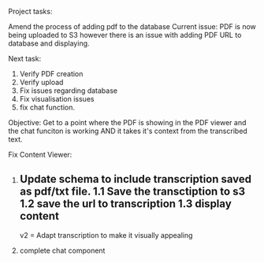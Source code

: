Project tasks:

Amend the process of adding pdf to the database
Current issue: PDF is now being uploaded to S3 however there is an issue with adding PDF URL to database and displaying. 

Next task:
1. Verify PDF creation 
2. Verify upload
3. Fix issues regarding database
4. Fix visualisation issues
5. fix chat function. 

Objective: 
Get to a point where the PDF is showing in the PDF viewer and the chat funciton is working AND it takes it's context from the transcribed text. 


Fix Content Viewer:
1. Update schema to include transcription saved as pdf/txt file. 
   1.1 Save the transctiption to s3
   1.2 save the url to transcription
   1.3 display content
   ---
   v2 = Adapt transcription to make it visually appealing  

2. complete chat component 